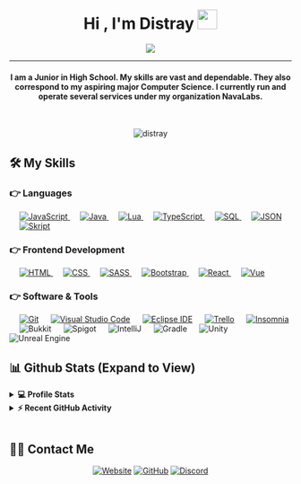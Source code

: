 <h1 align="center">Hi , I'm Distray <img src="https://media.giphy.com/media/hvRJCLFzcasrR4ia7z/giphy.gif" width="35"></h1>
<p align="center">
  <a href="https://github.com/distray/readme-typing-svg"><img src="https://readme-typing-svg.herokuapp.com?lines=Backend+Developer;Web+Developer;API%20Designer;Entrepreneur;Minecraft%20Developer;&center=true&width=500&height=50"></a>
</p>
<hr/>
<h4 align="center">I am a Junior in High School. My skills are vast and dependable. They also correspond to my aspiring major Computer Science. I currently run and operate several services under my organization NavaLabs.</h4>
<br>
<p align="center"> <img src="https://komarev.com/ghpvc/?username=distray&label=Profile%20views&color=0e75b6&style=plastic" alt="distray" /> </p>

## 🛠️ My Skills

### 👉 Languages

<p align="left"> 
  &emsp;
  <a href="https://developer.mozilla.org/en-US/docs/Web/JavaScript" target="_blank"> 
     <img alt="JavaScript" src="https://img.shields.io/badge/JavaScript%20-%23F7DF1E.svg?logo=javascript&logoColor=black">
   </a>
  &emsp;
  <a href="https://www.java.com" target="_blank"> 
    <img alt="Java" src="https://img.shields.io/badge/Java-%23007396.svg?logo=java&logoColor=orange">
  </a>
  &emsp;
   <a href="https://www.lua.org" target="_blank">
    <img alt="Lua" src="https://img.shields.io/badge/Lua%20-%2314354C.svg?logo=lua&logoColor=purple">
  </a>
  &emsp;
  <a href="https://www.typescriptlang.org/" target="_blank">
    <img alt="TypeScript" src="https://img.shields.io/badge/TypeScript-%23777BB4.svg?logo=TypeScript&logoColor=white"/>                                                 
  </a>
  &emsp;
  <a href="https://www.sql.org/" target="_blank">
    <img alt="SQL" src="https://img.shields.io/badge/MySQL-%23777BB4.svg?logo=MySQL&logoColor=white"/>                                                 
  </a>
  &emsp;
  <a href="https://www.JSON.org/" target="_blank">
    <img alt="JSON" src="https://img.shields.io/badge/JSON-%23777BB4.svg?logo=JSON&logoColor=black"/>                                                 
  </a>
  &emsp;
  <a href="https://www.docs.skriptlang.org/" target="_blank">
    <img alt="Skript" src="https://img.shields.io/badge/Skript-%23777BB4.svg?logo=Skript&logoColor=yellow"/>                                                 
  </a>
</p>

### 👉 Frontend Development
<p align="left"> 
  &emsp; 
  <a href="https://www.w3.org/html/" target="_blank"> 
   <img alt="HTML" src="https://img.shields.io/badge/HTML5%20-%23E34F26.svg?logo=html5&logoColor=white">
  </a>   
  &emsp;
  <a href="https://www.w3schools.com/css/" target="_blank">
    <img alt="CSS" src="https://img.shields.io/badge/CSS%20-%231572B6.svg?logo=css3&logoColor=white">
  </a> 
  &emsp;
  <a href="https://sass-lang.com/" target="_blank">
    <img alt="SASS" src="https://img.shields.io/badge/SASS%20-%231572B6.svg?logo=sass&logoColor=pink">
  </a> 
   &emsp;
  <a href="https://getbootstrap.com" target="_blank"> 
    <img alt="Bootstrap" src="https://img.shields.io/badge/Bootstrap-%23563D7C.svg?style=flat&logo=bootstrap&logoColor=yellow"/>
  </a>
   &emsp;
  <a href="#" target="_blank"> 
    <img alt="React" src="https://img.shields.io/badge/React-%23563D7C.svg?style=flat&logo=react&logoColor=aqua"/>
  </a>
  &emsp; 
  <a href="https://www.w3.org/html/" target="_blank"> 
   <img alt="Vue" src="https://img.shields.io/badge/Vue%20-%23E34F26.svg?logo=vue-js5&logoColor=white">
  </a>   
</p>

 ### 👉 Software & Tools
 
<p>
  &emsp;
    <a href="#"><img alt="Git" src="https://img.shields.io/badge/Git%20-%23F05033.svg?logo=git&logoColor=white"></a>
  &emsp;
    <a href="#"><img alt="Visual Studio Code" src="https://img.shields.io/badge/Visual%20Studio%20Code-0078d7.svg?logo=visual-studio-code&logoColor=white"></a>
  &emsp;
    <a href="#"><img alt="Eclipse IDE" src="https://img.shields.io/badge/-Eclipse%20IDE-FE7A16?logo=eclipse-ide&logoColor=purple"></a>
  &emsp;
    <a href="#"><img alt="Trello" src="https://img.shields.io/badge/-Trello-FE7A16?logo=trello&logoColor=black"></a>
  &emsp;
    <a href="#"><img alt="Insomnia" src="https://img.shields.io/badge/-Insomnia-FE7A16?logo=Insomnia&logoColor=blue"></a>
  &emsp;
    <a href"#"><img alt="Bukkit" src="https://img.shields.io/badge/-Bukkit%20API-FE7A16?logo=Bukkit&logoColor=orange"></a>
  &emsp;
    <a href"#"><img alt="Spigot" src="https://img.shields.io/badge/-Spigot-FE7A16?logo=Spigot&logoColor=orange"></a>
  &emsp;
    <a href"#"><img alt="IntelliJ" src="https://img.shields.io/badge/-IntelliJ-FE7A16?logo=JetBrains&logoColor=white"></a>
  &emsp;
    <a href"#"><img alt="Gradle" src="https://img.shields.io/badge/-Gradle-FE7A16?logo=Gradle&logoColor=blue"></a>
  &emsp;
    <a href"#"><img alt="Unity" src="https://img.shields.io/badge/-unity-FE7A16?logo=Unity&logoColor=grey"></a>
  &emsp;
    <a href"#"><img alt="Unreal Engine" src="https://img.shields.io/badge/-Unreal Engine-FE7A16?logo=Unreal-Engine&logoColor=grey"></a>

## 📊 Github Stats (Expand to View) 


<details> 
  <summary><b>💻 Profile Stats</b></summary>
  <br/>
  <p align="center">
    <a href="https://github.com/anuraghazra/github-readme-stats"><img alt="Distray's Github Stats" src="https://github-readme-stats.vercel.app/api?username=distray&show_icons=true&count_private=true&theme=algolia" height="192px"/></a>
<br/>
  &nbsp;
	  <img src="https://github-readme-stats.vercel.app/api/top-langs?username=distray&show_icons=true&locale=en&layout=compact&theme=algolia" alt="distray" height="192px"/>
  <br/>
  <b>Note:</b> Top languages is only a metric of the languages my public code consists of and doesn't reflect experience or skill level.
  </p>
</details>


<details>
  <summary><b>⚡ Recent GitHub Activity</b></summary>
  <br/>
   <a href="https://github.com/distray"><img alt="My Activity Graph" src="https://activity-graph.herokuapp.com/graph?username=distray&custom_title=Distray's%20Contribution%20Graph&theme=react-dark" /></a>
  <br/>

</details>

<br/>

## 🙋‍♀️ Contact Me
<p align="center">
  <a href="https://navalabs.net"><img src="https://img.icons8.com/bubbles/50/000000/web.png" alt="Website"/></a>
	<a href="https://github.com/distray"><img src="https://img.icons8.com/bubbles/50/000000/github.png" alt="GitHub"/></a>
  <a href="https://discord.gg/7zvWbEw9mw"><img src="https://img.icons8.com/bubbles/50/00000/discord.png" alt="Discord"/><a>
  
